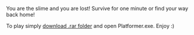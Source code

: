 You are the slime and you are lost! Survive for one minute or find your way back home!

To play simply [download .rar folder](https://drive.google.com/file/d/1nB3ayTeqMlMPsz2UGkrDigABNOG7bU_5/view?usp=sharing) and open Platformer.exe. Enjoy :)